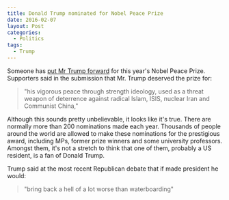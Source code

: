 ```yaml
---
title: Donald Trump nominated for Nobel Peace Prize
date: 2016-02-07
layout: Post
categories:
  - Politics
tags:
  - Trump
---
```


Someone has [put Mr Trump forward](http://www.washingtontimes.com/news/2016/feb/2/donald-trump-nominated-nobel-peace-prize/) for this year's Nobel Peace Prize. Supporters said in the submission that Mr. Trump deserved the prize for:

<!-- more -->

> "his vigorous peace through strength ideology, used as a threat weapon of deterrence against radical Islam, ISIS, nuclear Iran and Communist China,"

Although this sounds pretty unbelievable, it looks like it's true. There are normally more than 200 nominations made each year. Thousands of people around the world are allowed to make these nominations for the prestigious award, including MPs, former prize winners and some university professors. Amongst them, it's not a stretch to think that one of them, probably a US resident, is a fan of Donald Trump.

Trump said at the most recent Republican debate that if made president he would:

> "bring back a hell of a lot worse than waterboarding"
